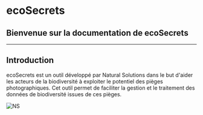 # ecoSecrets

## Bienvenue sur la documentation de ecoSecrets

---

## Introduction

ecoSecrets est un outil développé par Natural Solutions dans le but d'aider les acteurs de la biodiversité à exploiter le potentiel des pièges photographiques. Cet outil permet de faciliter la gestion et le traitement des données de biodiversité issues de ces pièges.

![NS](./assets/logo_NS.jpg)
